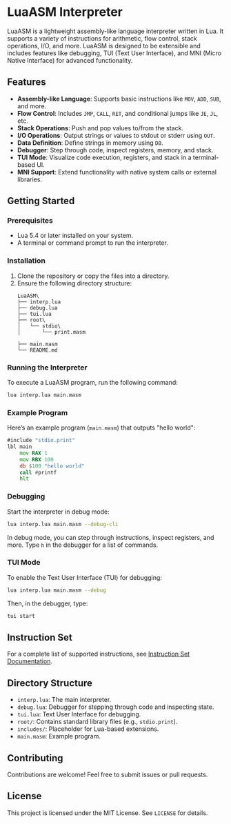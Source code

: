 # LuaASM Interpreter

LuaASM is a lightweight assembly-like language interpreter written in Lua. It supports a variety of instructions for arithmetic, flow control, stack operations, I/O, and more. LuaASM is designed to be extensible and includes features like debugging, TUI (Text User Interface), and MNI (Micro Native Interface) for advanced functionality.

## Features

- **Assembly-like Language**: Supports basic instructions like `MOV`, `ADD`, `SUB`, and more.
- **Flow Control**: Includes `JMP`, `CALL`, `RET`, and conditional jumps like `JE`, `JL`, etc.
- **Stack Operations**: Push and pop values to/from the stack.
- **I/O Operations**: Output strings or values to stdout or stderr using `OUT`.
- **Data Definition**: Define strings in memory using `DB`.
- **Debugger**: Step through code, inspect registers, memory, and stack.
- **TUI Mode**: Visualize code execution, registers, and stack in a terminal-based UI.
- **MNI Support**: Extend functionality with native system calls or external libraries.

## Getting Started

### Prerequisites

- Lua 5.4 or later installed on your system.
- A terminal or command prompt to run the interpreter.

### Installation

1. Clone the repository or copy the files into a directory.
2. Ensure the following directory structure:
   ```
   LuaASM\
   ├── interp.lua
   ├── debug.lua
   ├── tui.lua
   ├── root\
   │   └── stdio\
   │       └── print.masm
  
   ├── main.masm
   └── README.md
   ```

### Running the Interpreter

To execute a LuaASM program, run the following command:

```bash
lua interp.lua main.masm
```

### Example Program

Here’s an example program (`main.masm`) that outputs "hello world":

```asm
#include "stdio.print"
lbl main
    mov RAX 1
    mov RBX 100
    db $100 "hello world"
    call #printf
    hlt
```

### Debugging

Start the interpreter in debug mode:

```bash
lua interp.lua main.masm --debug-cli
```

In debug mode, you can step through instructions, inspect registers, and more. Type `h` in the debugger for a list of commands.

### TUI Mode

To enable the Text User Interface (TUI) for debugging:

```bash
lua interp.lua main.masm --debug
```

Then, in the debugger, type:

```bash
tui start
```

## Instruction Set

For a complete list of supported instructions, see [Instruction Set Documentation](v2instructions.md).

## Directory Structure

- `interp.lua`: The main interpreter.
- `debug.lua`: Debugger for stepping through code and inspecting state.
- `tui.lua`: Text User Interface for debugging.
- `root/`: Contains standard library files (e.g., `stdio.print`).
- `includes/`: Placeholder for Lua-based extensions.
- `main.masm`: Example program.

## Contributing

Contributions are welcome! Feel free to submit issues or pull requests.

## License

This project is licensed under the MIT License. See `LICENSE` for details.
